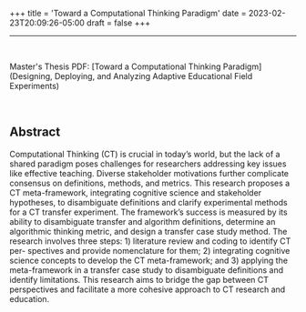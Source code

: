 +++
title = 'Toward a Computational Thinking Paradigm'
date = 2023-02-23T20:09:26-05:00
draft = false
+++

---

<br/>

Master's Thesis
PDF: [Toward a Computational Thinking Paradigm](Designing, Deploying, and Analyzing Adaptive Educational Field Experiments)

<br/>

## Abstract

Computational Thinking (CT) is crucial in today’s world, but the lack of a shared paradigm poses challenges for researchers addressing key issues like effective teaching. Diverse stakeholder motivations further complicate consensus on definitions, methods, and metrics. This research proposes a CT meta-framework, integrating cognitive science and stakeholder hypotheses, to disambiguate definitions and clarify experimental methods for a CT transfer experiment. The framework’s success is measured by its ability to disambiguate transfer and algorithm definitions, determine an algorithmic thinking metric, and design a transfer case study method. The research involves three steps: 1) literature review and coding to identify CT per- spectives and provide nomenclature for them; 2) integrating cognitive science concepts to develop the CT meta-framework; and 3) applying the meta-framework in a transfer case study to disambiguate definitions and identify limitations. This research aims to bridge the gap between CT perspectives and facilitate a more cohesive approach to CT research and education.
